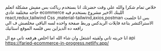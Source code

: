 خلاص تمام شكرا والله علي وقت حضرتك
انا بستخدم رياكت بس مفيش مشكلة اتعلم حاجه مختلفة عادي
ecommerce اللينك الاخير مشروع
بستخدم فيه
react,redux,tailwind Css ,material-tailwind,axios,postman
بس انا خلصت الاستراكتشر بتاعة فايلات الريدكس وربط صفحة واحده لسه الباقي مخلصش ف الي رافعه ده الديزاين بس
فلسه الموقع استاتيك

انا جربته تاني ولقيته اشتغل
وان شاء الله اما اخلص هرفعه تاني مع ال api
https://faried-ecommerce-in-progress.netlify.app/
